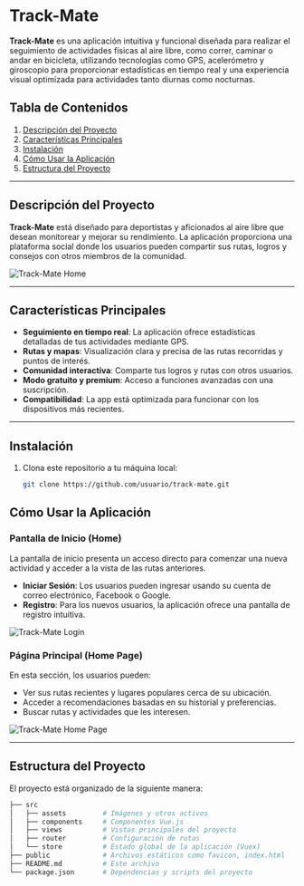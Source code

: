 # Track-Mate

**Track-Mate** es una aplicación intuitiva y funcional diseñada para realizar el seguimiento de actividades físicas al aire libre, como correr, caminar o andar en bicicleta, utilizando tecnologías como GPS, acelerómetro y giroscopio para proporcionar estadísticas en tiempo real y una experiencia visual optimizada para actividades tanto diurnas como nocturnas.

## Tabla de Contenidos

1. [Descripción del Proyecto](#descripción-del-proyecto)
2. [Características Principales](#características-principales)
3. [Instalación](#instalación)
4. [Cómo Usar la Aplicación](#cómo-usar-la-aplicación)
5. [Estructura del Proyecto](#estructura-del-proyecto)

---

## Descripción del Proyecto

**Track-Mate** está diseñado para deportistas y aficionados al aire libre que desean monitorear y mejorar su rendimiento. La aplicación proporciona una plataforma social donde los usuarios pueden compartir sus rutas, logros y consejos con otros miembros de la comunidad.

![Track-Mate Home](assets/images/CommunityCover.png)

---

## Características Principales

- **Seguimiento en tiempo real**: La aplicación ofrece estadísticas detalladas de tus actividades mediante GPS.
- **Rutas y mapas**: Visualización clara y precisa de las rutas recorridas y puntos de interés.
- **Comunidad interactiva**: Comparte tus logros y rutas con otros usuarios.
- **Modo gratuito y premium**: Acceso a funciones avanzadas con una suscripción.
- **Compatibilidad**: La app está optimizada para funcionar con los dispositivos más recientes.

---

## Instalación

1. Clona este repositorio a tu máquina local:
   ```bash
   git clone https://github.com/usuario/track-mate.git
   ```

## Cómo Usar la Aplicación

### Pantalla de Inicio (Home)

La pantalla de inicio presenta un acceso directo para comenzar una nueva actividad y acceder a la vista de las rutas anteriores.

- **Iniciar Sesión**: Los usuarios pueden ingresar usando su cuenta de correo electrónico, Facebook o Google.
- **Registro**: Para los nuevos usuarios, la aplicación ofrece una pantalla de registro intuitiva.

![Track-Mate Login](assets/images/Login.png)

### Página Principal (Home Page)

En esta sección, los usuarios pueden:

- Ver sus rutas recientes y lugares populares cerca de su ubicación.
- Acceder a recomendaciones basadas en su historial y preferencias.
- Buscar rutas y actividades que les interesen.

![Track-Mate Home Page](assets/images/HomePage.png)

---

## Estructura del Proyecto

El proyecto está organizado de la siguiente manera:

```bash
├── src
│   ├── assets         # Imágenes y otros activos
│   ├── components     # Componentes Vue.js
│   ├── views          # Vistas principales del proyecto
│   ├── router         # Configuración de rutas
│   └── store          # Estado global de la aplicación (Vuex)
├── public             # Archivos estáticos como favicon, index.html
├── README.md          # Este archivo
└── package.json       # Dependencias y scripts del proyecto
```
